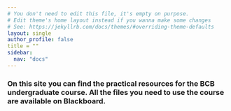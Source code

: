 ```yaml
---
# You don't need to edit this file, it's empty on purpose.
# Edit theme's home layout instead if you wanna make some changes
# See: https://jekyllrb.com/docs/themes/#overriding-theme-defaults
layout: single
author_profile: false
title = ""
sidebar:
  nav: "docs"
---
```



### On this site you can find the practical resources for the BCB undergraduate course. All the files you need to use the course are available on Blackboard. 
